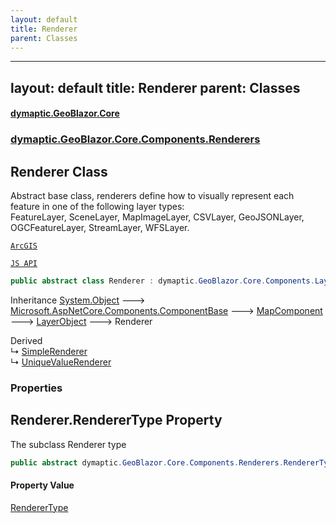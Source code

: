 ```yaml
---
layout: default
title: Renderer
parent: Classes
---
```

---
layout: default
title: Renderer
parent: Classes
---
#### [dymaptic.GeoBlazor.Core](index.html 'index')
### [dymaptic.GeoBlazor.Core.Components.Renderers](index.html#dymaptic.GeoBlazor.Core.Components.Renderers 'dymaptic.GeoBlazor.Core.Components.Renderers')

## Renderer Class

Abstract base class, renderers define how to visually represent each feature in one of the following layer types:  
FeatureLayer, SceneLayer, MapImageLayer, CSVLayer, GeoJSONLayer, OGCFeatureLayer, StreamLayer, WFSLayer.  
<a target="_blank" href="https://developers.arcgis.com/javascript/latest/api-reference/esri-renderers-Renderer.html">  
    ArcGIS  
    JS API  
</a>

```csharp
public abstract class Renderer : dymaptic.GeoBlazor.Core.Components.Layers.LayerObject
```

Inheritance [System.Object](https://docs.microsoft.com/en-us/dotnet/api/System.Object 'System.Object') &#129106; [Microsoft.AspNetCore.Components.ComponentBase](https://docs.microsoft.com/en-us/dotnet/api/Microsoft.AspNetCore.Components.ComponentBase 'Microsoft.AspNetCore.Components.ComponentBase') &#129106; [MapComponent](dymaptic.GeoBlazor.Core.Components.MapComponent.html 'dymaptic.GeoBlazor.Core.Components.MapComponent') &#129106; [LayerObject](dymaptic.GeoBlazor.Core.Components.Layers.LayerObject.html 'dymaptic.GeoBlazor.Core.Components.Layers.LayerObject') &#129106; Renderer

Derived  
&#8627; [SimpleRenderer](dymaptic.GeoBlazor.Core.Components.Renderers.SimpleRenderer.html 'dymaptic.GeoBlazor.Core.Components.Renderers.SimpleRenderer')  
&#8627; [UniqueValueRenderer](dymaptic.GeoBlazor.Core.Components.Renderers.UniqueValueRenderer.html 'dymaptic.GeoBlazor.Core.Components.Renderers.UniqueValueRenderer')
### Properties

<a name='dymaptic.GeoBlazor.Core.Components.Renderers.Renderer.RendererType'></a>

## Renderer.RendererType Property

The subclass Renderer type

```csharp
public abstract dymaptic.GeoBlazor.Core.Components.Renderers.RendererType RendererType { get; }
```

#### Property Value
[RendererType](dymaptic.GeoBlazor.Core.Components.Renderers.RendererType.html 'dymaptic.GeoBlazor.Core.Components.Renderers.RendererType')

